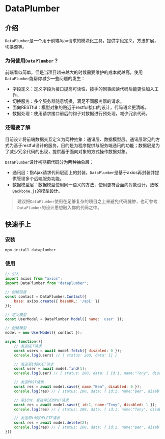 # DataPlumber

## 介绍

`DataPlumber`是一个用于前端Ajax请求的模块化工具，提供字段定义，方法扩展，切换源等。

### 为何使用`DataPlumber`？

前端看似简单，但是当项目越来越大的时候需要维护的成本就越高。使用`DataPlumber`能帮你减少一些问题的发生：

- 字段定义：定义字段为接口提高可读性，接手的同事阅读代码后能更快加入工作。
- 切换服务：多个服务器随意切换，满足不同服务器的请求。
- 面向RESTful：模型对象的贴近于restful接口的设计，代码语义更清晰。
- 数据处理：使用请求接口前后的钩子对数据进行预处理，减少冗余代码。

### 还需要了解

目前设计将前端数据交互定义为两种抽象：通讯层、数据模型层。通讯层常见的方式为基于restful设计的服务，目的是为程序提供与服务端通讯的功能；数据层是为了减少冗余代码的出现，提供基于面向对象的方式操作数据对象。

`DataPlumber`设计初期把代码分为两种抽象层：

- 通讯层：指Ajax请求代码层面上的封装，`DataPlumber`是基于axios再封装并提供管理多个远端服务功能。
- 数据模型层：数据模型使用同一语义的方法，使用更符合面向对象设计，致敬[`Backbone.js`](http://backbonejs.org/)的模型设计。

> 建议把`DataPlumber`使用在足够复杂的项目之上来避免代码臃肿，也可参考`DataPlumber`的设计思想融入你的代码之中。

## 快速手上

### 安装

```sh
npm install dataplumber
```

### 使用

```js
// 引入
import axios from "axios";
import DataPlumber from "dataplumber";

// 创建链接
const contact = DataPlumber.Contact({
    base: axios.create({ baseURL: '/api' })
});

// 定义模型
const UserModel = DataPlumber.Model({ name: 'user' });

// 创建模型
model = new UserModel({ contact });

async function(){
    // 发送GET请求
    const users = await model.fetch({ disabled: 0 });
    console.log(users) // { status: 200, data: [] }

    // 发送带id的GET请求
    const user = await model.find(1);
    console.log(user) // { status: 200, data: { id:1, name:"Tony", disabled: 1 } }

    // 发送POST请求
    const res = await model.save({ name:"Ben", disabled: 0 });
    console.log(res) // { status: 200, data: { id:2, name:"Ben", disabled: 0 } }

    // 带id时，发送带id的PUT请求
    const res = await model.save({ id:1, name:"Tony", disabled: 1 });
    console.log(res) // { status: 200, data: { id:1, name:"Tony", disabled: 1 } }

    // 发送带id的DELETE请求
    const res = await model.delete(2);
    console.log(res) // { status: 200, data: { id:2, name:"Ben", disabled: 0 } }
}()
```